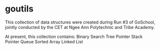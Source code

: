 # goutils

This collection of data structures were created during Run #3 of GoSchool, jointly conducted by the CET at Ngee Ann Polytechnic and Tribe Academy.

At present, this collection contains:
Binary Search Tree
Pointer Stack
Pointer Queue
Sorted Array
Linked List